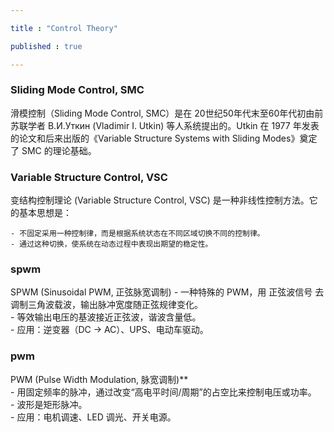 ```yaml
---

title : "Control Theory"

published : true

---
```


### Sliding Mode Control, SMC

滑模控制（Sliding Mode Control, SMC）是在 20世纪50年代末至60年代初由前苏联学者 В.И.Уткин (Vladimir I. Utkin) 等人系统提出的。Utkin 在 1977 年发表的论文和后来出版的《Variable Structure Systems with Sliding Modes》奠定了 SMC 的理论基础。 

### Variable Structure Control, VSC

变结构控制理论 (Variable Structure Control, VSC) 是一种非线性控制方法。它的基本思想是：  

    - 不固定采用一种控制律，而是根据系统状态在不同区域切换不同的控制律。  
    - 通过这种切换，使系统在动态过程中表现出期望的稳定性。  

### spwm

SPWM (Sinusoidal PWM, 正弦脉宽调制)
    - 一种特殊的 PWM，用 正弦波信号 去调制三角波载波，输出脉冲宽度随正弦规律变化。  
    - 等效输出电压的基波接近正弦波，谐波含量低。  
    - 应用：逆变器（DC → AC）、UPS、电动车驱动。  

### pwm

PWM (Pulse Width Modulation, 脉宽调制)**  
    - 用固定频率的脉冲，通过改变“高电平时间/周期”的占空比来控制电压或功率。  
    - 波形是矩形脉冲。  
    - 应用：电机调速、LED 调光、开关电源。  
